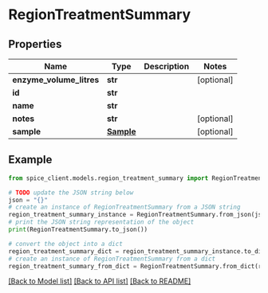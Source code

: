 # RegionTreatmentSummary


## Properties

Name | Type | Description | Notes
------------ | ------------- | ------------- | -------------
**enzyme_volume_litres** | **str** |  | [optional] 
**id** | **str** |  | 
**name** | **str** |  | 
**notes** | **str** |  | [optional] 
**sample** | [**Sample**](Sample.md) |  | [optional] 

## Example

```python
from spice_client.models.region_treatment_summary import RegionTreatmentSummary

# TODO update the JSON string below
json = "{}"
# create an instance of RegionTreatmentSummary from a JSON string
region_treatment_summary_instance = RegionTreatmentSummary.from_json(json)
# print the JSON string representation of the object
print(RegionTreatmentSummary.to_json())

# convert the object into a dict
region_treatment_summary_dict = region_treatment_summary_instance.to_dict()
# create an instance of RegionTreatmentSummary from a dict
region_treatment_summary_from_dict = RegionTreatmentSummary.from_dict(region_treatment_summary_dict)
```
[[Back to Model list]](../README.md#documentation-for-models) [[Back to API list]](../README.md#documentation-for-api-endpoints) [[Back to README]](../README.md)


